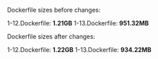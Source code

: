 Dockerfile sizes before changes:

1-12.Dockerfile: **1.21GB**
1-13.Dockerfile: **951.32MB**

Dockerfile sizes after changes:

1-12.Dockerfile: **1.22GB**
1-13.Dockerfile: **934.22MB**
